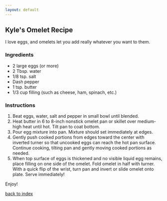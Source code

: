 ```yaml
---
layout: default
---
```

## Kyle's Omelet Recipe
<!---
github id: kylexqian
-->
I love eggs, and omelets let you add really whatever you want to them.

### Ingredients
- 2 large eggs (or more)
- 2 Tbsp. water
- 1/8 tsp. salt
- Dash pepper
- 1 tsp. butter
- 1/3 cup filling (such as cheese, ham, spinach, etc.)

### Instructions
1. Beat eggs, water, salt and pepper in small bowl until blended.
2. Heat butter in 6 to 8-inch nonstick omelet pan or skillet over medium-high heat until hot. Tilt pan to coat bottom.
3. Pour egg mixture into pan. Mixture should set immediately at edges.
4. Gently push cooked portions from edges toward the center with inverted turner so that uncooked eggs can reach the hot pan surface. Continue cooking, tilting pan and gently moving cooked portions as needed.
5. When top surface of eggs is thickened and no visible liquid egg remains, place filling on one side of the omelet. Fold omelet in half with turner. With a quick flip of the wrist, turn pan and invert or slide omelet onto plate. Serve immediately!

Enjoy!

<!--
Keep this link to return to the index
-->
[back to index](../)
